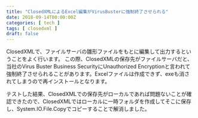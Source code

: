 ```yaml
---
title: "ClosedXMLによるExcel編集がVirusBusterに強制終了させられる"
date: 2018-09-14T00:00:00Z
categories: [ tech ]
tags: [ closedxml ]
draft: false
---
```


ClosedXMLで、ファイルサーバの雛形ファイルをもとに編集して出力するということをよく行います。
この際、ClosedXMLの保存先がファイルサーバだと、当社のVirus Buster Business SecurityにUnauthorized Encryptionと言われて
強制終了させられることがあります。Excelファイルは作成できず、exeも消されてしまうので再インストールとなります。

テストした結果、ClosedXMLでの保存先がローカルであれば問題ないことが確認できたので、ClosedXMLではローカルに一時フォルダを作成してそこに保存し、System.IO.File.Copyでコピーすることで解消しました。
